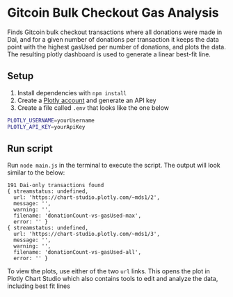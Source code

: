 # Gitcoin Bulk Checkout Gas Analysis

Finds Gitcoin bulk checkout transactions where all donations were made in Dai, and for a given
number of donations per transaction it keeps the data point with the highest gasUsed per
number of donations, and plots the data. The resulting plotly dashboard is used to
generate a linear best-fit line.

## Setup

1. Install dependencies with `npm install`
2. Create a [Plotly account](https://chart-studio.plotly.com/settings/api/) and generate an API key
3. Create a file called `.env` that looks like the one below

```bash
PLOTLY_USERNAME=yourUsername
PLOTLY_API_KEY=yourApiKey
```

## Run script

Run `node main.js` in the terminal to execute the script. The output will look similar to the below:

```text
191 Dai-only transactions found
{ streamstatus: undefined,
  url: 'https://chart-studio.plotly.com/~mds1/2',
  message: '',
  warning: '',
  filename: 'donationCount-vs-gasUsed-max',
  error: '' }
{ streamstatus: undefined,
  url: 'https://chart-studio.plotly.com/~mds1/3',
  message: '',
  warning: '',
  filename: 'donationCount-vs-gasUsed-all',
  error: '' }
```

To view the plots, use either of the two `url` links. This opens the plot in Plotly Chart Studio
which also contains tools to edit and analyze the data, including best fit lines
